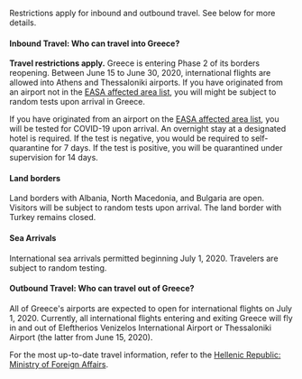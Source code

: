 Restrictions apply for inbound and outbound travel. See below for more details.

#### Inbound Travel: Who can travel into Greece?

**Travel restrictions apply.** Greece is entering Phase 2 of its borders reopening. Between June 15 to June 30, 2020, international flights are allowed into Athens and Thessaloniki airports. If you have originated from an airport not in the [EASA affected area list](https://www.easa.europa.eu/SD-2020-01/Airports#group-easa-downloads), you will might be subject to random tests upon arrival in Greece.

If you have originated from an airport on the [EASA affected area list](https://www.easa.europa.eu/SD-2020-01/Airports#group-easa-downloads), you will be tested for COVID-19 upon arrival. An overnight stay at a designated hotel is required. If the test is negative, you would be required to self-quarantine for 7 days. If the test is positive, you will be quarantined under supervision for 14 days.

#### Land borders

Land borders with Albania, North Macedonia, and Bulgaria are open. Visitors will be subject to random tests upon arrival. The land border with Turkey remains closed.

#### Sea Arrivals

International sea arrivals permitted beginning July 1, 2020. Travelers are subject to random testing.

#### Outbound Travel: Who can travel out of Greece?

All of Greece's airports are expected to open for international flights on July 1, 2020. Currently, all international flights entering and exiting Greece will fly in and out of Eleftherios Venizelos International Airport or Thessaloniki Airport (the latter from June 15, 2020).

For the most up-to-date travel information, refer to the [Hellenic Republic: Ministry of Foreign Affairs](https://www.mfa.gr/en/current-affairs/statements-speeches/greece-welcomes-the-world.html).
